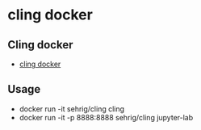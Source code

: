 # cling docker


## Cling docker
* [cling docker](https://hub.docker.com/r/sehrig/cling)

## Usage
* docker run -it sehrig/cling cling
* docker run -it -p 8888:8888 sehrig/cling jupyter-lab

